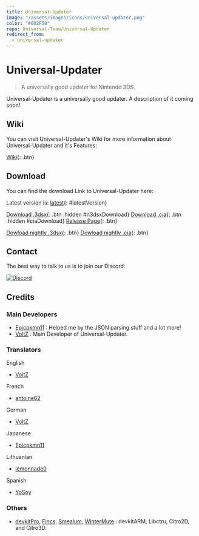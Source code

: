 ```yaml
---
title: Universal-Updater
image: "/assets/images/icons/universal-updater.png"
color: "#002F50"
repo: Universal-Team/Universal-Updater
redirect_from:
  - universal-updater
---
```


<script src="https://ajax.googleapis.com/ajax/libs/jquery/2.1.3/jquery.min.js"></script>
<script>
  $(document).ready(function() {
    $.getJSON('https://api.github.com/repos/Universal-Team/Universal-Updater/tags').done(function(json) {
      var release = json[0];
      var version = release.name;

      var n3dsxURL = 'https://github.com/Universal-Team/Universal-Updater/releases/download/'+version+'/Universal-Updater.3dsx'
      var ciaURL = 'https://github.com/Universal-Team/Universal-Updater/releases/download/'+version+'/Universal-Updater.cia'
      var releaseURL = 'https://github.com/Universal-Team/Universal-Updater/releases/tag/'+version

      $('#n3dsxDownload').attr('href', n3dsxURL);
      $('#ciaDownload').attr('href', ciaURL);
      $('#n3dsxDownload').attr('class', 'btn');
      $('#ciaDownload').attr('class', 'btn');
      $('#latestVersion').html(version)
      $('#latestVersion').attr('href', releaseURL);
    });
  });
</script>

# Universal-Updater

> A universally good updater for Nintendo 3DS.

Universal-Updater is a universally good updater. A description of it coming soon!

## Wiki
You can visit Universal-Updater's Wiki for more information about Universal-Updater and it's Features:

[Wiki](https://github.com/Universal-Team/Universal-Updater/wiki){: .btn}


## Download

You can find the download Link to Universal-Updater here:

Latest version is: [latest](https://github.com/Universal-Team/Universal-Updater/releases/latest){: #latestVersion}

[Download .3dsx](){: .btn .hidden #n3dsxDownload}
[Download .cia](){: .btn .hidden #ciaDownload}
[Release Page](https://github.com/Universal-Team/Universal-Updater/releases/latest){: .btn}

[Dowload nightly .3dsx](https://github.com/Universal-Team/extras/raw/master/builds/Universal-Updater/Universal-Updater.3dsx){: .btn}
[Dowload nightly .cia](https://github.com/Universal-Team/extras/raw/master/builds/Universal-Updater/Universal-Updater.cia){: .btn}

## Contact
The best way to talk to us is to join our Discord:

[![Discord](https://discordapp.com/api/guilds/568119817320792074/widget.png?style=banner2)](https://discord.gg/KDJCfGF)

## Credits
### Main Developers

- [Epicpkmn11](https://github.com/Epicpkmn11) : Helped me by the JSON parsing stuff and a lot more!
- [VoltZ](https://github.com/SuperSaiyajinVoltZ) : Main Developer of Universal-Updater.
### Translators

English
- [VoltZ](https://github.com/SuperSaiyajinVoltZ)

French
- [antoine62](https://github.com/antoine62)

German
- [VoltZ](https://github.com/SuperSaiyajinVoltZ)

Japanese
- [Epicpkmn11](https://github.com/Epicpkmn11)

Lithuanian
- [lemonnade0](https://steamcommunity.com/profiles/76561198276444028)

Spanish
- [YoSoy](https://twitter.com/riku200)
### Others

- [devkitPro](https://github.com/devkitPro), [Fincs](https://github.com/fincs), [Smealum](https://github.com/smealum), [WinterMute](https://github.com/WinterMute) : devkitARM, Libctru, Citro2D, and Citro3D.